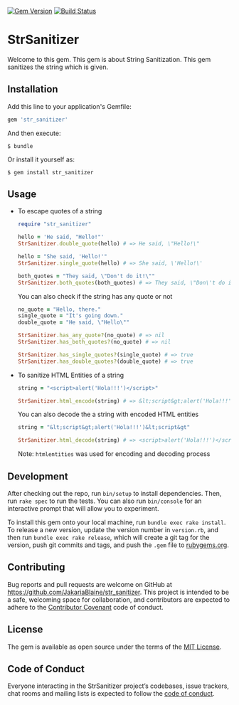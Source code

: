[![Gem Version](https://badge.fury.io/rb/str_sanitizer.svg)](https://badge.fury.io/rb/str_sanitizer)
[![Build Status](https://travis-ci.org/JakariaBlaine/str_sanitizer.svg?branch=master)](https://travis-ci.org/JakariaBlaine/str_sanitizer)
# StrSanitizer

Welcome to this gem. This gem is about String Sanitization. This gem sanitizes the string which is given.


## Installation

Add this line to your application's Gemfile:

```ruby
gem 'str_sanitizer'
```

And then execute:

    $ bundle

Or install it yourself as:

    $ gem install str_sanitizer

## Usage

- To escape quotes of a string
  ```ruby
  require "str_sanitizer"

  hello = 'He said, "Hello!"'
  StrSanitizer.double_quote(hello) # => He said, \"Hello!\" 

  hello = "She said, 'Hello!'"
  StrSanitizer.single_quote(hello) # => She said, \'Hello!\'

  both_quotes = "They said, \"Don't do it!\""
  StrSanitizer.both_quotes(both_quotes) # => They said, \"Don\'t do it!\"
  ```
  You can also check if the string has any quote or not
  ```ruby
  no_quote = "Hello, there."
  single_quote = "It's going down."
  double_quote = "He said, \"Hello\""

  StrSanitizer.has_any_quote?(no_quote) # => nil
  StrSanitizer.has_both_quotes?(no_quote) # => nil

  StrSanitizer.has_single_quotes?(single_quote) # => true
  StrSanitizer.has_double_quotes?(double_quote) # => true
  ```

- To sanitize HTML Entities of a string
  ```ruby
  string = "<script>alert('Hola!!!')</script>"

  StrSanitizer.html_encode(string) # => &lt;script&gt;alert('Hola!!!')&lt;script&gt;
  ```
  You can also decode the a string with encoded HTML entities
  ```ruby
  string = "&lt;script&gt;alert('Hola!!!')&lt;script&gt"

  StrSanitizer.html_decode(string) # => <script>alert('Hola!!!')</script>
  ```
  Note: `htmlentities` was used for encoding and decoding process

## Development

After checking out the repo, run `bin/setup` to install dependencies. Then, run `rake spec` to run the tests. You can also run `bin/console` for an interactive prompt that will allow you to experiment.

To install this gem onto your local machine, run `bundle exec rake install`. To release a new version, update the version number in `version.rb`, and then run `bundle exec rake release`, which will create a git tag for the version, push git commits and tags, and push the `.gem` file to [rubygems.org](https://rubygems.org).

## Contributing

Bug reports and pull requests are welcome on GitHub at https://github.com/JakariaBlaine/str_sanitizer. This project is intended to be a safe, welcoming space for collaboration, and contributors are expected to adhere to the [Contributor Covenant](http://contributor-covenant.org) code of conduct.

## License

The gem is available as open source under the terms of the [MIT License](http://opensource.org/licenses/MIT).

## Code of Conduct

Everyone interacting in the StrSanitizer project’s codebases, issue trackers, chat rooms and mailing lists is expected to follow the [code of conduct](https://github.com/JakariaBlaine/str_sanitizer/blob/master/CODE_OF_CONDUCT.md).
